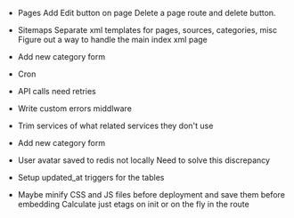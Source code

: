 
* Pages
  Add Edit button on page
  Delete a page route and delete button.

* Sitemaps
  Separate xml templates for pages, sources, categories, misc
  Figure out a way to handle the main index xml page

* Add new category form

* Cron
* API calls need retries

* Write custom errors middlware
* Trim services of what related services they don't use
* Add new category form

* User avatar saved to redis not locally
  Need to solve this discrepancy

* Setup updated_at triggers for the tables
* Maybe minify CSS and JS files before deployment and save them before embedding
  Calculate just etags on init or on the fly in the route